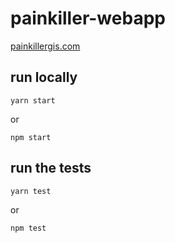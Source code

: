 # painkiller-webapp

[painkillergis.com](https://painkillergis.com)

## run locally

```
yarn start
```

or

```
npm start
```

## run the tests

```
yarn test
```

or

```
npm test
```
